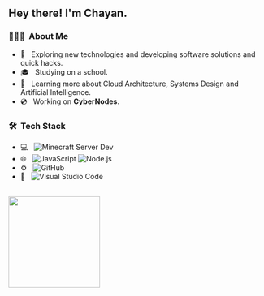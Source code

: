 <h2> Hey there! I'm Chayan.</h2>

<h3> 👨🏻‍💻 &nbsp;About Me </h3>

- 🤔 &nbsp; Exploring new technologies and developing software solutions and quick hacks.
- 🎓 &nbsp; Studying on a school.
- 🌱 &nbsp; Learning more about Cloud Architecture, Systems Design and Artificial Intelligence.
- 💿 &nbsp; Working on **CyberNodes**.

<h3> 🛠 &nbsp;Tech Stack</h3>

- 💻 &nbsp;
  ![Minecraft Server Dev](https://img.shields.io/badge/%F0%9F%A7%B1-Minecraft-brightgreen)
- 🌐 &nbsp;
  ![JavaScript](https://img.shields.io/badge/-JavaScript-333333?style=flat&logo=javascript)
  ![Node.js](https://img.shields.io/badge/-Node.js-333333?style=flat&logo=node.js)
- ⚙️ &nbsp;
  ![GitHub](https://img.shields.io/badge/-GitHub-333333?style=flat&logo=github)
- 🔧 &nbsp;
  ![Visual Studio Code](https://img.shields.io/badge/-Visual%20Studio%20Code-333333?style=flat&logo=visual-studio-code&logoColor=007ACC)

<br/>

<a href="https://github.com/NotTechnical">
  <img height="180em" src="https://github-readme-stats.vercel.app/api?username=NotTechnical&theme=buefy&show_icons=true" />
</a>

<br/>
</p>
